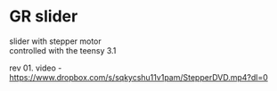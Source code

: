 GR slider
===========

slider with stepper motor<br>
controlled with the teensy 3.1

rev 01. video - https://www.dropbox.com/s/sqkycshu11v1pam/StepperDVD.mp4?dl=0